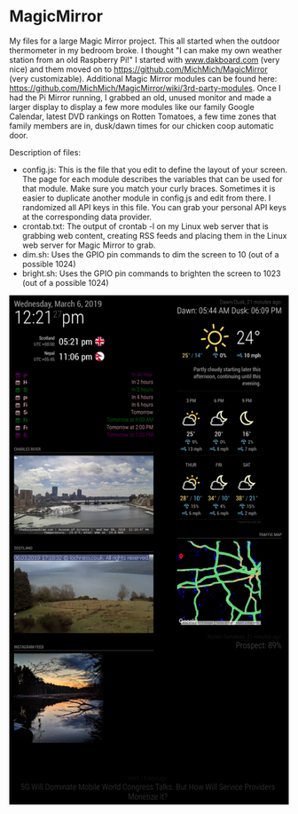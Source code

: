 # MagicMirror
My files for a large Magic Mirror project. This all started when the outdoor thermometer in my bedroom broke. I thought "I can make my own weather station from an old Raspberry Pi!" I started with www.dakboard.com (very nice) and them moved on to https://github.com/MichMich/MagicMirror (very customizable). Additional Magic Mirror modules can be found here: https://github.com/MichMich/MagicMirror/wiki/3rd-party-modules. Once I had the Pi Mirror running, I grabbed an old, unused monitor and made a larger display to display a few more modules like our family Google Calendar, latest DVD rankings on Rotten Tomatoes, a few time zones that family members are in, dusk/dawn times for our chicken coop automatic door.

Description of files:<br>
<ul>
<li>config.js: This is the file that you edit to define the layout of your screen. The page for each module describes the variables that can be used for that module. Make sure you match your curly braces. Sometimes it is easier to duplicate another module in config.js and edit from there. I randomized all API keys in this file. You can grab your personal API keys at the corresponding data provider.</li>
<li>crontab.txt: The output of crontab -l on my Linux web server that is grabbing web content, creating RSS feeds and placing them in the Linux web server for Magic Mirror to grab.</li>
<li>dim.sh: Uses the GPIO pin commands to dim the screen to 10 (out of a possible 1024)</li>
<li>bright.sh: Uses the GPIO pin commands to brighten the screen to 1023 (out of a possible 1024)</li>
</ul>
<img src="Monitor_Screenv2.png" alt="Monitor Screen">
